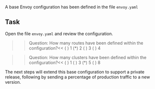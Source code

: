 A base Envoy configuration has been defined in the file `envoy.yaml`

## Task

Open the file `envoy.yaml` and review the configuration.

>>Question: How many routes have been defined within the configuration?<<
( ) 1
(*) 2
( ) 3
( ) 4

>>Question: How many clusters have been defined within the configuration?<<
( ) 1
( ) 3
(*) 5
( ) 8

The next steps will extend this base configuration to support a private release, following by sending a percentage of production traffic to a new version.